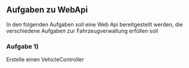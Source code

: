 
## Aufgaben zu WebApi

In den folgenden Aufgaben soll eine Web Api bereitgestellt werden, die verschiedene Aufgaben zur Fahrzeugverwaltung erfüllen soll

### Aufgabe 1)
Erstelle einen VehicleController 
